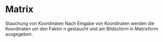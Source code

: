 # Matrix
Stauchung von Koordinaten
Nach Eingabe von Koordinaten werden die Koordinaten um den Faktor n gestaucht und am Bildschirm in Matrixform ausgegeben.
